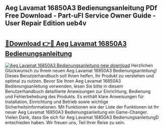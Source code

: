 ## Aeg Lavamat 16850A3 Bedienungsanleitung PDf Free Download - Part-uFI Service Owner Guide - User Repair Edition ueb4v

# <h2><a href="http://df5q0yw.blite.top/?on=Aeg+Lavamat+16850A3+Bedienungsanleitung">🔗Download 👉🔴 Aeg Lavamat 16850A3 Bedienungsanleitung</a></h2>

[![Aeg Lavamat 16850A3 Bedienungsanleitung new download](https://i.imgur.com/lujVjoI.png)](http://df5q0yw.blite.top/?on=Aeg+Lavamat+16850A3+Bedienungsanleitung)
Herzlichen Glückwunsch zu Ihrem neuen Aeg Lavamat 16850A3 Bedienungsanleitung! Dieses Benutzerhandbuch soll Ihnen helfen, Ihr Produkt zu verstehen und optimal zu nutzen. Bevor Sie Ihren Aeg Lavamat 16850A3 Bedienungsanleitung verwenden, lesen Sie bitte in diesem Benutzerhandbuch detaillierte Anweisungen zur Einrichtung, Bedienung und Fehlerbehebung des Produkts. Es enthält klare Anweisungen für Installation, Einrichtung und Betrieb sowie wichtige Sicherheitsinformationen. Mit Funktionen wie der Liste der Funktionen ist Ihr neuer Aeg Lavamat 16850A3 Bedienungsanleitung ein Game-Changer. Vielen Dank, dass Sie sich für Aeg Lavamat 16850A3 BedienungsanleitungD entschieden haben. Wir freuen uns, Teil Ihrer Reise zu sein.
